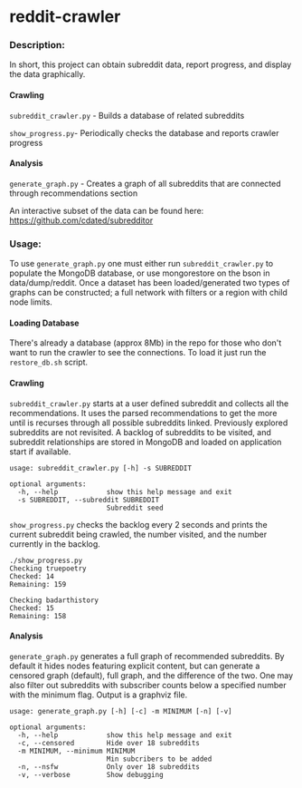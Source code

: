 reddit-crawler
=================

### Description:

In short, this project can obtain subreddit data, report progress, and display the data graphically.

#### Crawling

`subreddit_crawler.py` - Builds a database of related subreddits

`show_progress.py`- Periodically checks the database and reports crawler progress

#### Analysis

`generate_graph.py` - Creates a graph of all subreddits that are connected through recommendations section

An interactive subset of the data can be found here: https://github.com/cdated/subredditor

### Usage:

To use `generate_graph.py` one must either run `subreddit_crawler.py` to populate the MongoDB database, or use mongorestore on the bson in data/dump/reddit.  Once a dataset has been loaded/generated two types of graphs can be constructed; a full network with filters or a region with child node limits.

#### Loading Database

There's already a database (approx 8Mb) in the repo for those who don't want to run the crawler to see the connections.  To load it just run the `restore_db.sh` script.

#### Crawling

`subreddit_crawler.py` starts at a user defined subreddit and collects all the recommendations.  It uses the parsed recommendations to get the more until is recurses through all possible subreddits linked.  Previously explored subreddits are not revisited.  A backlog of subreddits to be visited, and subreddit relationships are stored in MongoDB and loaded on application start if available.

```
usage: subreddit_crawler.py [-h] -s SUBREDDIT

optional arguments:
  -h, --help            show this help message and exit
  -s SUBREDDIT, --subreddit SUBREDDIT
                        Subreddit seed
```

`show_progress.py` checks the backlog every 2 seconds and prints the current subreddit being crawled, the number visited, and the number currently in the backlog.

```
./show_progress.py
Checking truepoetry
Checked: 14
Remaining: 159

Checking badarthistory
Checked: 15
Remaining: 158
```

#### Analysis

`generate_graph.py` generates a full graph of recommended subreddits.  By default it hides nodes featuring explicit content, but can generate a censored graph (default), full graph, and the difference of the two.  One may also filter out subreddits with subscriber counts below a specified number with the minimum flag.  Output is a graphviz file.

```
usage: generate_graph.py [-h] [-c] -m MINIMUM [-n] [-v]

optional arguments:
  -h, --help            show this help message and exit
  -c, --censored        Hide over 18 subreddits
  -m MINIMUM, --minimum MINIMUM
                        Min subcribers to be added
  -n, --nsfw            Only over 18 subreddits
  -v, --verbose         Show debugging
```
